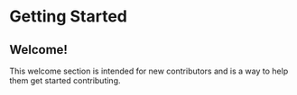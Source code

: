 # Getting Started

## Welcome!
This welcome section is intended for new contributors and is a way to help them get started contributing.
